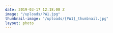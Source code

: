 ```yaml
---
date: 2019-03-17 12:18:00 Z
image: "/uploads/PW1.jpg"
thumbnail-image: "/uploads/{PW1}_thumbnail.jpg"
layout: photo
---
```

